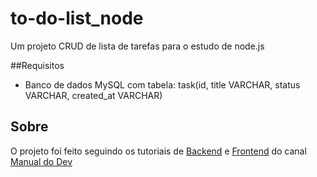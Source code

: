 # to-do-list_node
Um projeto CRUD de lista de tarefas para o estudo de node.js

##Requisitos
- Banco de dados MySQL com tabela: task(id, title VARCHAR, status VARCHAR, created_at VARCHAR)

## Sobre
O projeto foi feito seguindo os tutoriais de
[Backend](https://www.youtube.com/watch?v=Cdu0WJhI-d8) e
[Frontend](https://www.youtube.com/watch?v=YVsNVPFOEuk&t=164s) do canal [Manual do Dev](https://www.youtube.com/@ManualdoDev)
